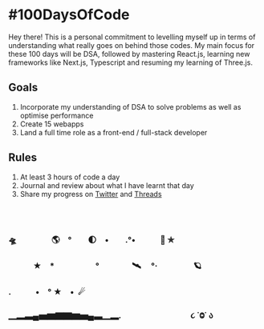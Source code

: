 # #100DaysOfCode
Hey there! This is a personal commitment to levelling myself up in terms of understanding what really goes on behind those codes. My main focus for these 100 days will be DSA, followed by mastering React.js, learning new frameworks like Next.js, Typescript and resuming my learning of Three.js.

## Goals
1. Incorporate my understanding of DSA to solve problems as well as optimise performance
2. Create 15 webapps
3. Land a full time role as a front-end / full-stack developer

## Rules
1. At least 3 hours of code a day
2. Journal and review about what I have learnt that day
3. Share my progress on [Twitter](https://twitter.com/sallyhoneybee) and [Threads](https://www.threads.net/@thefatdog)

<br><br>


### 🛸　　　 　🌎　°　　🌓　•　　.°•　　　🚀 ✯
### 　　　★　*　　　　　°　　　　🛰 　°·　　          🪐 
### .　　　•　° ★　•  ☄            
### ▁▂▃▄▅▆▇▇▆▅▄▃▁▂. 　　　　　　　　 ૮ ˙Ⱉ˙ ა

                                    
